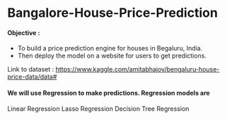 # Bangalore-House-Price-Prediction
#### Objective : 
- To build a price prediction engine for houses in Begaluru, India. 
- Then deploy the model on a website for users to get predictions.

Link to dataset : https://www.kaggle.com/amitabhajoy/bengaluru-house-price-data/data#

#### We will use Regression to make predictions. Regression models are
Linear Regression
Lasso Regression
Decision Tree Regression
